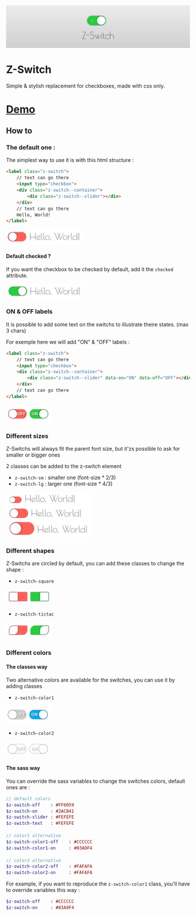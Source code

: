 ![banner](img/banner.png)

# Z-Switch
Simple & stylish replacement for checkboxes, made with css only.

# [Demo](http://blog.caradeuc.info/z-switch)


## How to

### The default one : 

The simplest way to use it is with this html structure :

```html
<label class="z-switch">
    // text can go there
    <input type="checkbox">
    <div class="z-switch--container">
        <div class="z-switch--slider"></div>
    </div>
    // text can go there
    Hello, World!
</label>
```

![screenshot1](img/screenshot1.jpg)

#### Default checked ? 

If you want the checkbox to be checked by default, add it the `checked` attribute.

![screenshot1bis](img/screenshot1bis.jpg)

### ON & OFF labels

It is possible to add some text on the switchs to illustrate theire states. (max 3 chars)

For exemple here we will add "ON" & "OFF" labels : 

```html
<label class="z-switch">
    // text can go there
    <input type="checkbox">
    <div class="z-switch--container">
        <div class="z-switch--slider" data-on="ON" data-off="OFF"></div>
    </div>
    // text can go there
</label>
```

![screenshot3](img/screenshot3.jpg)

### Different sizes

Z-Switchs will always fit the parent font size, but it'zs possible to ask for smaller or bigger ones

2 classes can be added to the z-switch element 

* `z-switch-sm` : smaller one (font-size * 2/3)
* `z-switch-lg` : larger one (font-size * 4/3)

![screenshot2](img/screenshot2.jpg)

### Different shapes

Z-Switchs are circled by default, you can add these classes to change the shape :

* `z-switch-square`

![screenshotSquare](img/screenshotSquare.jpg)

* `z-switch-tictac`

![screenshotTictac](img/screenshotTictac.jpg)



### Different colors


#### The classes way

Two alternative colors are available for the switches, you can use it by adding classes 

* `z-switch-color1`

![screenshot4](img/screenshot4.jpg)


* `z-switch-color2`

![screenshot4bis](img/screenshot4bis.jpg)

#### The sass way

You can override the sass variables to change the switches colors, default ones are : 

```sass
// default colors
$z-switch-off    : #FF6059
$z-switch-on     : #2ACB41
$z-switch-slider : #FEFEFE
$z-switch-text   : #FEFEFE

// color1 alternative
$z-switch-color1-off    : #CCCCCC
$z-switch-color1-on     : #03A9F4

// color2 alternative
$z-switch-color2-off    : #FAFAFA
$z-switch-color2-on     : #FAFAFA
```
For example, if you want to reproduce the `z-switch-color1` class, you'll have to override variables this way :

```sass
$z-switch-off    : #CCCCCC
$z-switch-on     : #03A9F4
```


